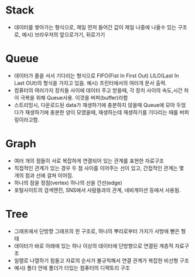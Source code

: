 # Stack

- 데이터를 쌓아가는 형식으로, 제일 먼저 들어간 값이 제일 나중에 나올수 있는 구조로, 예시) 브라우저의 앞으로가기, 뒤로가기

# Queue

- 데이터가 줄을 서서 기다리는 형식으로 FIFO(Fist In First Out) LILO(Last In Last OUt)의 형식을 가지고 있음. 예시) 프린터에서의 여러개 문서 출력.
- 컴퓨터의 여러가지 장치들 사이에 데이터 주고 받을때, 각 장치 사이의 속도,시간 차이 극복을 위해 Queue사용. 이것을 버퍼(buffer)라함
- 스트리밍시, 다운로드된 data가 재생하기에 충분하지 않을때 Queue에 모아 두었다가 재생하기에 충분한 양이 모였을때, 재생하는데 재생하기를 기다리는 때를 버퍼링이라고함.

# Graph

- 여러 개의 점들이 서로 복잡하게 연결되어 있는 관계를 표현한 자료구조
- 직접적인 관계가 있는 경우 두 점 사이를 이어주는 선이 있고, 간접적인 관계는 몇 개의 점과 선에 걸쳐 이어짐.
- 하나의 점을 정점(vertex) 하나의 선을 간선(edge)
- 포털사이트의 검색엔진, SNS에서 사람들과의 관계, 네비게이션 등에서 사용됨.

# Tree

- 그래프에서 단방향 그래프의 한 구조로, 하나의 뿌리로부터 가지가 사방에 뻗은 형태
- 데이터가 바로 아래에 있는 하나 이상의 데이터에 단방향으로 연결된 계층적 자료구조
- 일렬로 나열하기 힘들고 자료의 순서가 불규칙해서 연결 관계가 복잡한 비선형 구조
- 예시) 폴더 안에 폴더가 더있는 컴퓨터의 디렉토리 구조
